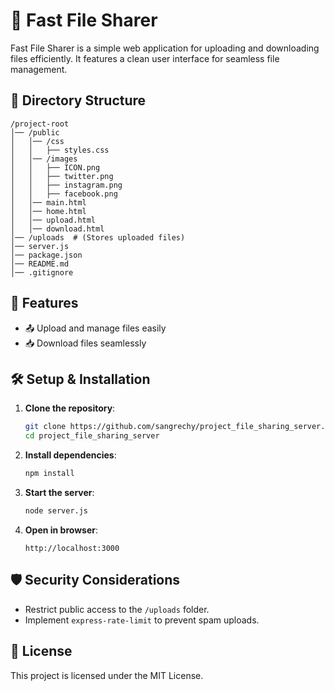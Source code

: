 # 🚀 Fast File Sharer

Fast File Sharer is a simple web application for uploading and downloading files efficiently. It features a clean user interface for seamless file management.

## 📂 Directory Structure
```
/project-root
│── /public
│   │── /css
│   │   ├── styles.css
│   │── /images
│   │   ├── ICON.png
│   │   ├── twitter.png
│   │   ├── instagram.png
│   │   ├── facebook.png
│   │── main.html
│   │── home.html
│   │── upload.html
│   │── download.html
│── /uploads  # (Stores uploaded files)
│── server.js
│── package.json
│── README.md
│── .gitignore
```

## 🚀 Features
- 📤 Upload and manage files easily
- 📥 Download files seamlessly

## 🛠️ Setup & Installation
1. **Clone the repository**:
   ```sh
   git clone https://github.com/sangrechy/project_file_sharing_server.git
   cd project_file_sharing_server
   ```
2. **Install dependencies**:
   ```sh
   npm install
   ```
3. **Start the server**:
   ```sh
   node server.js
   ```
4. **Open in browser**:
   ```
   http://localhost:3000
   ```

## 🛡️ Security Considerations
- Restrict public access to the `/uploads` folder.
- Implement `express-rate-limit` to prevent spam uploads.

## 📜 License
This project is licensed under the MIT License.
